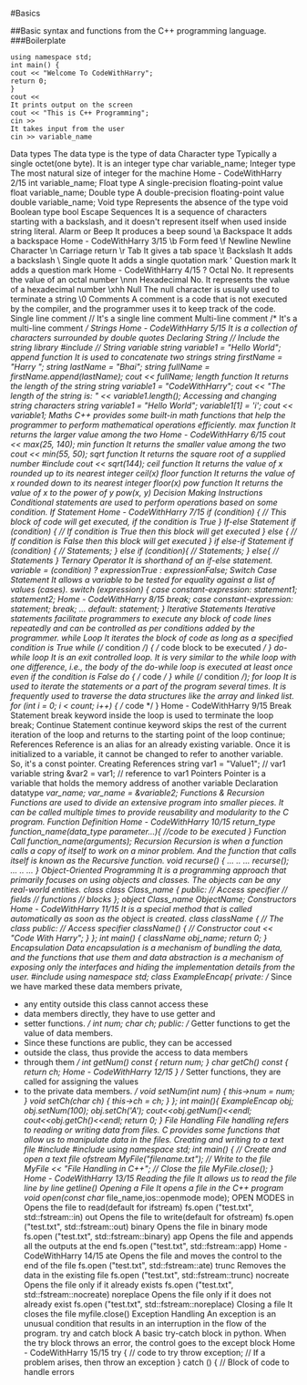 #Basics

##Basic syntax and functions from the C++ programming language.
###Boilerplate
```#include <iostream>
using namespace std;
int main() {
cout << "Welcome To CodeWithHarry";
return 0;
}
cout <<
It prints output on the screen
cout << "This is C++ Programming";
cin >>
It takes input from the user
cin >> variable_name
```

Data types
The data type is the type of data
Character type
Typically a single octet(one byte). It is an integer type
char variable_name;
Integer type
The most natural size of integer for the machine
Home - CodeWithHarry
2/15
int variable_name;
Float type
A single-precision floating-point value
float variable_name;
Double type
A double-precision floating-point value
double variable_name;
Void type
Represents the absence of the type
void
Boolean type
bool
Escape Sequences
It is a sequence of characters starting with a backslash, and it doesn't represent itself when used
inside string literal.
Alarm or Beep
It produces a beep sound
\a
Backspace
It adds a backspace
Home - CodeWithHarry
3/15
\b
Form feed
\f
Newline
Newline Character
\n
Carriage return
\r
Tab
It gives a tab space
\t
Backslash
It adds a backslash
\\
Single quote
It adds a single quotation mark
\'
Question mark
It adds a question mark
Home - CodeWithHarry
4/15
\?
Octal No.
It represents the value of an octal number
\nnn
Hexadecimal No.
It represents the value of a hexadecimal number
\xhh
Null
The null character is usually used to terminate a string
\0
Comments
A comment is a code that is not executed by the compiler, and the programmer uses it to keep
track of the code.
Single line comment
// It's a single line comment
Multi-line comment
/* It's a 
multi-line
comment
*/
Strings
Home - CodeWithHarry
5/15
It is a collection of characters surrounded by double quotes
Declaring String
// Include the string library
#include <string>
// String variable
string variable1 = "Hello World";
append function
It is used to concatenate two strings
string firstName = "Harry ";
string lastName = "Bhai";
string fullName = firstName.append(lastName);
cout << fullName;
length function
It returns the length of the string
string variable1 = "CodeWithHarry";
cout << "The length of the string is: " << variable1.length();
Accessing and changing string characters
string variable1 = "Hello World";
variable1[1] = 'i';
cout << variable1;
Maths
C++ provides some built-in math functions that help the programmer to perform mathematical
operations efficiently.
max function
It returns the larger value among the two
Home - CodeWithHarry
6/15
cout << max(25, 140);
min function
It returns the smaller value among the two
cout << min(55, 50);
sqrt function
It returns the square root of a supplied number
#include <cmath>
cout << sqrt(144);
ceil function
It returns the value of x rounded up to its nearest integer
ceil(x)
floor function
It returns the value of x rounded down to its nearest integer
floor(x)
pow function
It returns the value of x to the power of y
pow(x, y)
Decision Making Instructions
Conditional statements are used to perform operations based on some condition.
If Statement
Home - CodeWithHarry
7/15
if (condition) {
// This block of code will get executed, if the condition is True
}
If-else Statement
if (condition) {
// If condition is True then this block will get executed
} else {
// If condition is False then this block will get executed
}
if else-if Statement
if (condition) {
// Statements;
}
else if (condition){
// Statements;
}
else{
// Statements
}
Ternary Operator
It is shorthand of an if-else statement.
variable = (condition) ? expressionTrue : expressionFalse;
Switch Case Statement
It allows a variable to be tested for equality against a list of values (cases).
switch (expression)
{
case constant-expression:
statement1;
statement2;
Home - CodeWithHarry
8/15
break;
case constant-expression:
statement;
break;
...
default:
statement;
}
Iterative Statements
Iterative statements facilitate programmers to execute any block of code lines repeatedly and
can be controlled as per conditions added by the programmer.
while Loop
It iterates the block of code as long as a specified condition is True
while (/* condition */)
{
/* code block to be executed */
}
do-while loop
It is an exit controlled loop. It is very similar to the while loop with one difference, i.e., the body
of the do-while loop is executed at least once even if the condition is False
do
{
/* code */
} while (/* condition */);
for loop
It is used to iterate the statements or a part of the program several times. It is frequently used to
traverse the data structures like the array and linked list.
for (int i = 0; i < count; i++)
{
/* code */
}
Home - CodeWithHarry
9/15
Break Statement
break keyword inside the loop is used to terminate the loop
break;
Continue Statement
continue keyword skips the rest of the current iteration of the loop and returns to the starting
point of the loop
continue;
References
Reference is an alias for an already existing variable. Once it is initialized to a variable, it cannot
be changed to refer to another variable. So, it's a const pointer.
Creating References
string var1 = "Value1"; // var1 variable
string &var2 = var1; // reference to var1
Pointers
Pointer is a variable that holds the memory address of another variable
Declaration
datatype *var_name;
var_name = &variable2;
Functions & Recursion
Functions are used to divide an extensive program into smaller pieces. It can be called multiple
times to provide reusability and modularity to the C program.
Function Definition
Home - CodeWithHarry
10/15
return_type function_name(data_type parameter...){
//code to be executed 
}
Function Call
function_name(arguments);
Recursion
Recursion is when a function calls a copy of itself to work on a minor problem. And the function
that calls itself is known as the Recursive function.
void recurse()
{
... .. ...
recurse();
... .. ...
}
Object-Oriented Programming
It is a programming approach that primarily focuses on using objects and classes. The objects
can be any real-world entities.
class
class Class_name {
public: // Access specifier
// fields
// functions
// blocks
};
object
Class_name ObjectName;
Constructors
Home - CodeWithHarry
11/15
It is a special method that is called automatically as soon as the object is created.
class className { // The class
public: // Access specifier
className() { // Constructor
cout << "Code With Harry";
}
};
int main() {
className obj_name;
return 0;
}
Encapsulation
Data encapsulation is a mechanism of bundling the data, and the functions that use them and
data abstraction is a mechanism of exposing only the interfaces and hiding the implementation
details from the user.
#include<iostream>
using namespace std;
class ExampleEncap{
private:
/* Since we have marked these data members private, 
* any entity outside this class cannot access these 
* data members directly, they have to use getter and 
* setter functions. 
*/
int num;
char ch;
public:
/* Getter functions to get the value of data members. 
* Since these functions are public, they can be accessed 
* outside the class, thus provide the access to data members 
* through them 
*/
int getNum() const {
return num;
}
char getCh() const {
return ch;
Home - CodeWithHarry
12/15
}
/* Setter functions, they are called for assigning the values 
* to the private data members. 
*/
void setNum(int num) {
this->num = num;
}
void setCh(char ch) {
this->ch = ch;
}
};
int main(){
ExampleEncap obj;
obj.setNum(100);
obj.setCh('A');
cout<<obj.getNum()<<endl;
cout<<obj.getCh()<<endl;
return 0;
}
File Handling
File handling refers to reading or writing data from files. C provides some functions that allow us
to manipulate data in the files.
Creating and writing to a text file
#include <iostream>
#include <fstream>
using namespace std;
int main() {
// Create and open a text file
ofstream MyFile("filename.txt");
// Write to the file
MyFile << "File Handling in C++";
// Close the file
MyFile.close();
}
Home - CodeWithHarry
13/15
Reading the file
It allows us to read the file line by line
getline()
Opening a File
It opens a file in the C++ program
void open(const char* file_name,ios::openmode mode);
OPEN MODES
in
Opens the file to read(default for ifstream)
fs.open ("test.txt", std::fstream::in)
out
Opens the file to write(default for ofstream)
fs.open ("test.txt", std::fstream::out)
binary
Opens the file in binary mode
fs.open ("test.txt", std::fstream::binary)
app
Opens the file and appends all the outputs at the end
fs.open ("test.txt", std::fstream::app)
Home - CodeWithHarry
14/15
ate
Opens the file and moves the control to the end of the file
fs.open ("test.txt", std::fstream::ate)
trunc
Removes the data in the existing file
fs.open ("test.txt", std::fstream::trunc)
nocreate
Opens the file only if it already exists
fs.open ("test.txt", std::fstream::nocreate)
noreplace
Opens the file only if it does not already exist
fs.open ("test.txt", std::fstream::noreplace)
Closing a file
It closes the file
myfile.close()
Exception Handling
An exception is an unusual condition that results in an interruption in the flow of the program.
try and catch block
A basic try-catch block in python. When the try block throws an error, the control goes to the
except block
Home - CodeWithHarry
15/15
try {
// code to try
throw exception; // If a problem arises, then throw an exception
}
catch () {
// Block of code to handle errors
